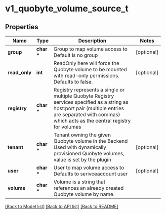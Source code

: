 # v1_quobyte_volume_source_t

## Properties
Name | Type | Description | Notes
------------ | ------------- | ------------- | -------------
**group** | **char \*** | Group to map volume access to Default is no group | [optional] 
**read_only** | **int** | ReadOnly here will force the Quobyte volume to be mounted with read-only permissions. Defaults to false. | [optional] 
**registry** | **char \*** | Registry represents a single or multiple Quobyte Registry services specified as a string as host:port pair (multiple entries are separated with commas) which acts as the central registry for volumes | 
**tenant** | **char \*** | Tenant owning the given Quobyte volume in the Backend Used with dynamically provisioned Quobyte volumes, value is set by the plugin | [optional] 
**user** | **char \*** | User to map volume access to Defaults to serivceaccount user | [optional] 
**volume** | **char \*** | Volume is a string that references an already created Quobyte volume by name. | 

[[Back to Model list]](../README.md#documentation-for-models) [[Back to API list]](../README.md#documentation-for-api-endpoints) [[Back to README]](../README.md)


